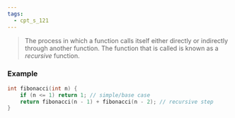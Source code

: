 ```yaml
---
tags:
  - cpt_s_121
---
```


> The process in which a function calls itself either directly or indirectly through another function.
> The function that is called is known as a *recursive* function.

### Example

```c
int fibonacci(int n) {
	if (n <= 1) return 1; // simple/base case
	return fibonacci(n - 1) + fibonacci(n - 2); // recursive step
}
```